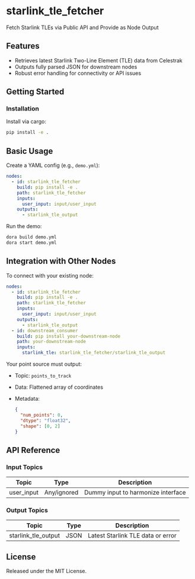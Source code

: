 # starlink_tle_fetcher

Fetch Starlink TLEs via Public API and Provide as Node Output

## Features
- Retrieves latest Starlink Two-Line Element (TLE) data from Celestrak
- Outputs fully parsed JSON for downstream nodes
- Robust error handling for connectivity or API issues

## Getting Started

### Installation
Install via cargo:
```bash
pip install -e .
```

## Basic Usage

Create a YAML config (e.g., `demo.yml`):

```yaml
nodes:
  - id: starlink_tle_fetcher
    build: pip install -e .
    path: starlink_tle_fetcher
    inputs:
      user_input: input/user_input
    outputs:
      - starlink_tle_output
```

Run the demo:

```bash
dora build demo.yml
dora start demo.yml
```


## Integration with Other Nodes

To connect with your existing node:

```yaml
nodes:
  - id: starlink_tle_fetcher
    build: pip install -e .
    path: starlink_tle_fetcher
    inputs:
      user_input: input/user_input
    outputs:
      - starlink_tle_output
  - id: downstream_consumer
    build: pip install your-downstream-node
    path: your-downstream-node
    inputs:
      starlink_tle: starlink_tle_fetcher/starlink_tle_output
```

Your point source must output:

* Topic: `points_to_track`
* Data: Flattened array of coordinates
* Metadata:

  ```json
  {
    "num_points": 0,
    "dtype": "float32",
    "shape": [0, 2]
  }
  ```

## API Reference

### Input Topics

| Topic      | Type         | Description                       |
| ---------- | ------------ | ---------------------------------- |
| user_input | Any/ignored  | Dummy input to harmonize interface |

### Output Topics

| Topic                | Type    | Description                   |
| -------------------- | ------- | ----------------------------- |
| starlink_tle_output  | JSON    | Latest Starlink TLE data or error |


## License

Released under the MIT License.
